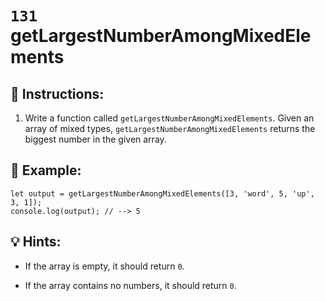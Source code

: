 # `131` getLargestNumberAmongMixedElements

## 📝 Instructions:

1. Write a function called `getLargestNumberAmongMixedElements`. Given an array of mixed types, `getLargestNumberAmongMixedElements` returns the biggest number in the given array.

## 📎 Example:

```Js
let output = getLargestNumberAmongMixedElements([3, 'word', 5, 'up', 3, 1]);
console.log(output); // --> 5
```

## 💡 Hints:

+ If the array is empty, it should return `0`.

+ If the array contains no numbers, it should return `0`.
